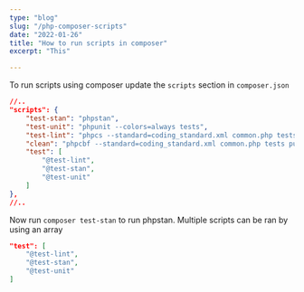 ```yaml
---
type: "blog"
slug: "/php-composer-scripts"
date: "2022-01-26"
title: "How to run scripts in composer"
excerpt: "This"

---
```

To run scripts using composer update the `scripts` section in `composer.json` 

```json
//..
"scripts": {
    "test-stan": "phpstan",
    "test-unit": "phpunit --colors=always tests",
    "test-lint": "phpcs --standard=coding_standard.xml common.php tests public config",
    "clean": "phpcbf --standard=coding_standard.xml common.php tests public config",
    "test": [
        "@test-lint",
        "@test-stan",
        "@test-unit"
    ]
},
//..
```

Now run `composer test-stan` to run phpstan. Multiple scripts can be ran by using an array 
```json
"test": [
    "@test-lint",
    "@test-stan",
    "@test-unit"
]
```